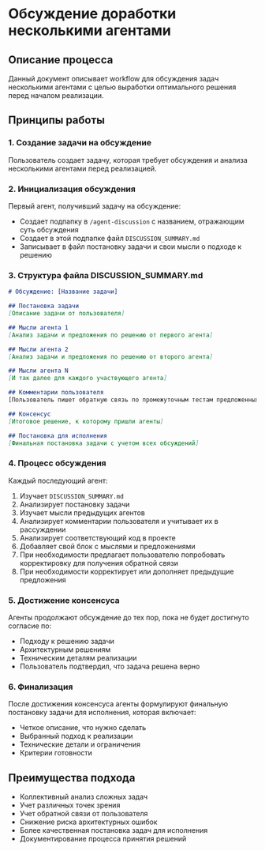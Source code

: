# Обсуждение доработки несколькими агентами

## Описание процесса

Данный документ описывает workflow для обсуждения задач несколькими агентами с целью выработки оптимального решения перед началом реализации.

## Принципы работы

### 1. Создание задачи на обсуждение

Пользователь создает задачу, которая требует обсуждения и анализа несколькими агентами перед реализацией.

### 2. Инициализация обсуждения

Первый агент, получивший задачу на обсуждение:
- Создает подпапку в `/agent-discussion` с названием, отражающим суть обсуждения
- Создает в этой подпапке файл `DISCUSSION_SUMMARY.md`
- Записывает в файл постановку задачи и свои мысли о подходе к решению

### 3. Структура файла DISCUSSION_SUMMARY.md

```markdown
# Обсуждение: [Название задачи]

## Постановка задачи
[Описание задачи от пользователя]

## Мысли агента 1
[Анализ задачи и предложения по решению от первого агента]

## Мысли агента 2
[Анализ задачи и предложения по решению от второго агента]

## Мысли агента N
[И так далее для каждого участвующего агента]

## Комментарии пользователя
[Пользователь пишет обратную связь по промежуточным тестам предложенных решений

## Консенсус
[Итоговое решение, к которому пришли агенты]

## Постановка для исполнения
[Финальная постановка задачи с учетом всех обсуждений]
```

### 4. Процесс обсуждения

Каждый последующий агент:
1. Изучает `DISCUSSION_SUMMARY.md`
2. Анализирует постановку задачи
3. Изучает мысли предыдущих агентов
4. Анализирует комментарии пользователя и учитывает их в рассуждении
5. Анализирует соответствующий код в проекте
6. Добавляет свой блок с мыслями и предложениями
7. При необходимости предлагает пользователю попробовать корректировку для получения обратной связи
8. При необходимости корректирует или дополняет предыдущие предложения

### 5. Достижение консенсуса

Агенты продолжают обсуждение до тех пор, пока не будет достигнуто согласие по:
- Подходу к решению задачи
- Архитектурным решениям
- Техническим деталям реализации
- Пользователь подтвердил, что задача решена верно

### 6. Финализация

После достижения консенсуса агенты формулируют финальную постановку задачи для исполнения, которая включает:
- Четкое описание, что нужно сделать
- Выбранный подход к реализации
- Технические детали и ограничения
- Критерии готовности

## Преимущества подхода

- Коллективный анализ сложных задач
- Учет различных точек зрения
- Учет обратной связи от пользователя
- Снижение риска архитектурных ошибок
- Более качественная постановка задач для исполнения
- Документирование процесса принятия решений
